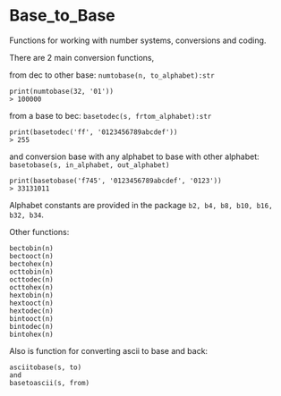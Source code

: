 # Base_to_Base
Functions for working with number systems, conversions and coding.

There are 2 main conversion functions,

from dec to other base:
`numtobase(n, to_alphabet):str`
```
print(numtobase(32, '01'))
> 100000
```
from a base to bec:
`basetodec(s, frtom_alphabet):str`
```
print(basetodec('ff', '0123456789abcdef'))
> 255
```
and conversion base with any alphabet to base with other alphabet:
`basetobase(s, in_alphabet, out_alphabet)`
```
print(basetobase('f745', '0123456789abcdef', '0123'))
> 33131011
```
Alphabet constants are provided in the package `b2, b4, b8, b10, b16, b32, b34`.

Other functions:

```
bectobin(n)
bectooct(n)
bectohex(n)
octtobin(n)
octtodec(n)
octtohex(n)
hextobin(n)
hextooct(n)
hextodec(n)
bintooct(n)
bintodec(n)
bintohex(n)
```

Also is function for converting ascii to base and back:
```
asciitobase(s, to)
and
basetoascii(s, from)
```
